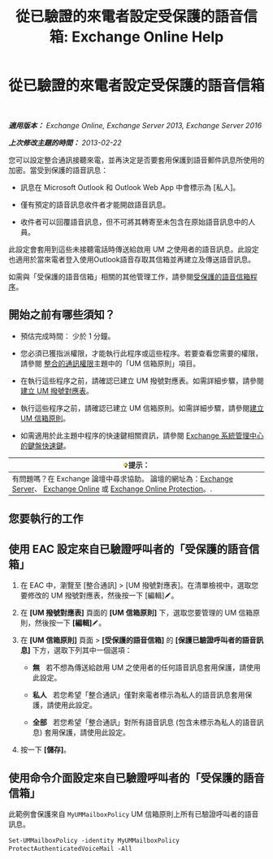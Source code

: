﻿---
title: '從已驗證的來電者設定受保護的語音信箱: Exchange Online Help'
TOCTitle: 從已驗證的來電者設定受保護的語音信箱
ms:assetid: f69e94a7-9768-4445-9ded-e78d732bd623
ms:mtpsurl: https://technet.microsoft.com/zh-tw/library/Ee423560(v=EXCHG.150)
ms:contentKeyID: 52062442
ms.date: 05/23/2018
mtps_version: v=EXCHG.150
ms.translationtype: MT
---

# 從已驗證的來電者設定受保護的語音信箱

 

_**適用版本：** Exchange Online, Exchange Server 2013, Exchange Server 2016_

_**上次修改主題的時間：** 2013-02-22_

您可以設定整合通訊接聽來電，並再決定是否要套用保護到語音郵件訊息所使用的加密。當受到保護的語音訊息：

  - 訊息在 Microsoft Outlook 和 Outlook Web App 中會標示為 \[私人\]。

  - 僅有預定的語音訊息收件者才能開啟語音訊息。

  - 收件者可以回覆語音訊息，但不可將其轉寄至未包含在原始語音訊息中的人員。

此設定會套用到這些未接聽電話時傳送給啟用 UM 之使用者的語音訊息。此設定也適用於當來電者登入使用Outlook語音存取其信箱並再建立及傳送語音訊息。

如需與「受保護的語音信箱」相關的其他管理工作，請參閱[受保護的語音信箱程序](protected-voice-mail-procedures-exchange-2013-help.md)。

## 開始之前有哪些須知？

  - 預估完成時間： 少於 1 分鐘。

  - 您必須已獲指派權限，才能執行此程序或這些程序。若要查看您需要的權限，請參閱 [整合的通訊權限](unified-messaging-permissions-exchange-2013-help.md)主題中的「UM 信箱原則」項目。

  - 在執行這些程序之前，請確認已建立 UM 撥號對應表。如需詳細步驟，請參閱[建立 UM 撥號對應表](create-a-um-dial-plan-exchange-2013-help.md)。

  - 執行這些程序之前，請確認已建立 UM 信箱原則。如需詳細步驟，請參閱[建立 UM 信箱原則](create-a-um-mailbox-policy-exchange-2013-help.md)。

  - 如需適用於此主題中程序的快速鍵相關資訊，請參閱 [Exchange 系統管理中心的鍵盤快速鍵](keyboard-shortcuts-in-the-exchange-admin-center-exchange-online-protection-help.md)。

<table>
<thead>
<tr class="header">
<th><img src="images/Bb124558.tip(EXCHG.150).gif" title="提示" alt="提示" />提示：</th>
</tr>
</thead>
<tbody>
<tr class="odd">
<td>有問題嗎？在 Exchange 論壇中尋求協助。 論壇的網址為：<a href="https://go.microsoft.com/fwlink/p/?linkid=60612">Exchange Server</a>、 <a href="https://go.microsoft.com/fwlink/p/?linkid=267542">Exchange Online</a> 或 <a href="https://go.microsoft.com/fwlink/p/?linkid=285351">Exchange Online Protection</a>。.</td>
</tr>
</tbody>
</table>


## 您要執行的工作

## 使用 EAC 設定來自已驗證呼叫者的「受保護的語音信箱」

1.  在 EAC 中，瀏覽至 \[整合通訊\] \> \[UM 撥號對應表\]。在清單檢視中，選取您要修改的 UM 撥號對應表，然後按一下 \[編輯\]![編輯圖示](images/JJ218640.6f53ccb2-1f13-4c02-bea0-30690e6ea71d(EXCHG.150).gif "編輯圖示")。

2.  在 **\[UM 撥號對應表\]** 頁面的 **\[UM 信箱原則\]** 下，選取您要管理的 UM 信箱原則，然後按一下 **\[編輯\]**![編輯圖示](images/JJ218640.6f53ccb2-1f13-4c02-bea0-30690e6ea71d(EXCHG.150).gif "編輯圖示")。

3.  在 **\[UM 信箱原則\]** 頁面 \> **\[受保護的語音信箱\]** 的 **\[保護已驗證呼叫者的語音訊息\]** 下方，選取下列其中一個選項：
    
      - **無**   若不想為傳送給啟用 UM 之使用者的任何語音訊息套用保護，請使用此設定。
    
      - **私人**   若您希望「整合通訊」僅對來電者標示為私人的語音訊息套用保護，請使用此設定。
    
      - **全部**   若您希望「整合通訊」對所有語音訊息 (包含未標示為私人的語音訊息) 套用保護，請使用此設定。

4.  按一下 **\[儲存\]**。

## 使用命令介面設定來自已驗證呼叫者的「受保護的語音信箱」

此範例會保護來自 `MyUMMailboxPolicy` UM 信箱原則上所有已驗證呼叫者的語音訊息。

    Set-UMMailboxPolicy -identity MyUMMailboxPolicy ProtectAuthenticatedVoiceMail -All


